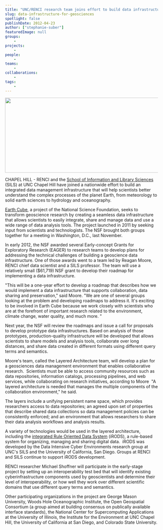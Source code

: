 ```yaml
---
title: "UNC/RENCI research team joins effort to build data infrastructure for geosciences"
slug: data-infrastructure-for-geosciences
spotlight: false
publishDate: 2012-04-23
author: ["stephanie-suber"]
featuredImage: null
groups:
    - 
projects:
    - 
people:
    - 
teams: 
    - 
collaborations:
    - 
tags:
    -
---
```


<a href="https://www.renci.org/wp-content/uploads/2012/04/earth.png"><img class="size-large wp-image-12067 alignleft" title="earth" src="https://www.renci.org/wp-content/uploads/2013/11/earth.png" alt="" width="640" height="247" /></a>

CHAPEL HILL - RENCI and the <a href="http://sils.unc.edu/">School of Information and Library Sciences</a> (SILS) at UNC Chapel Hill have joined a nationwide effort to build an integrated data management infrastructure that will help scientists better understand the complex processes of the planet Earth, from meteorology to solid earth sciences to hydrology and oceanography.

<a href="http://www.nsf.gov/geo/earthcube/">Earth Cube</a>, a project of the National Science Foundation, seeks to transform geoscience research by creating a seamless data infrastructure that allows scientists to easily integrate, share and manage data and use a wide range of data analysis tools. The project launched in 2011 by seeking input from scientists and technologists. The NSF brought both groups together for a meeting in Washington, D.C., last November.

In early 2012, the NSF awarded several Early-concept Grants for Exploratory Research (EAGER) to research teams to develop plans for addressing the technical challenges of building a geoscience data infrastructure. One of those awards went to a team led by Reagan Moore, RENCI chief data scientist and a SILS professor. The team will use a relatively small ($61,719) NSF grant to develop their roadmap for implementing a data infrastructure.

"This will be a one-year effort to develop a roadmap that describes how we would implement a data infrastructure that supports collaboration, data sharing and preservation," said Moore. "We are one of several groups looking at the problem and developing roadmaps to address it. It's exciting to be involved in Earth Cube because we work closely with scientists who are at the forefront of important research related to the environment, climate change, water quality, and much more. "

Next year, the NSF will review the roadmaps and issue a call for proposals to develop prototype data infrastructures. Based on analysis of those prototypes, production-quality infrastructure will be developed that allows scientists to share models and analysis tools, collaborate over long distances, and share data created in different formats using different query terms and semantics.

Moore's team, called the Layered Architecture team, will develop a plan for a geosciences data management environment that enables collaborative research.  Scientists must be able to access community resources such as data repositories, information catalogs, processing pipelines, and web services, while collaborating on research initiatives, according to Moore  "A layered architecture is needed that manages the multiple components of the collaboration environment," he said.

The layers include a unifying persistent name space, which provides researchers access to data repositories; an agreed upon set of properties that describe shared data collections so data management policies can be consistently enforced; and an environment that allows researchers to share their data analysis workflows and analysis results.

A variety of technologies would be used in the layered architecture, including the <a href="https://irods.org/">integrated Rule Oriented Data System</a> (iRODS), a rule-based system for organizing, managing and sharing digital data.  iRODS was developed by the Data Intensive Cyber Environments research group at UNC's SILS and the University of California, San Diego. Groups at RENCI and SILS continue to support iRODS development.

RENCI researcher Michael Shoffner will participate in the early-stage project by setting up an interoperability test bed that will identify existing cyberinfrastructure components used by geoscientists and determine their level of interoperability, or how well they work over different scientific domains that use different query terms and semantics.

Other participating organizations in the project are George Mason University, Woods Hole Oceanographic Institute, the Open Geospatial Consortium (a group aimed at building consensus on publically available interface standards), the National Center for Supercomputing Applications at the University of Illinois, the Institute for the Environment at UNC Chapel Hill, the University of California at San Diego, and Colorado State University.

&nbsp;

<!-- old tags
    ["EAGER","Earth Cube","iRODS","National Science Foundation","SILS"]
-->
